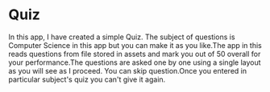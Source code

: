 # Quiz
In this app, I have created a simple Quiz. The subject of questions is Computer Science in this app but you can make it as you like.The app in this reads questions from file stored in assets and mark you 
out of 50 overall for your performance.The questions are asked one by one  using a single layout as you will see as I proceed.
You can skip question.Once you entered in particular subject's quiz you can't give it again.
